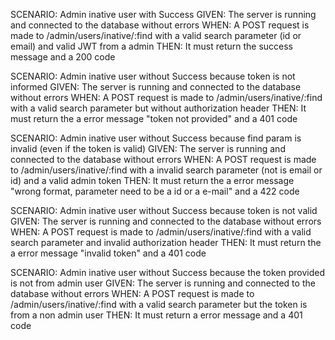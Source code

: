 SCENARIO: Admin inative user with Success
GIVEN: The server is running and connected to the database without errors
WHEN: A POST request is made to /admin/users/inative/:find with a valid search parameter (id or email) and valid JWT from a admin
THEN: It must return the success message and a 200 code

SCENARIO: Admin inative user without Success because token is not informed
GIVEN: The server is running and connected to the database without errors
WHEN: A POST request is made to /admin/users/inative/:find with a valid search parameter but without authorization header
THEN: It must return the a error message "token not provided" and a 401 code

SCENARIO: Admin inative user without Success because find param is invalid (even if the token is valid)
GIVEN: The server is running and connected to the database without errors
WHEN: A POST request is made to /admin/users/inative/:find with a invalid search parameter (not is email or id) and a valid admin token
THEN: It must return the a error message "wrong format, parameter need to be a id or a e-mail" and a 422 code

SCENARIO: Admin inative user without Success because token is not valid
GIVEN: The server is running and connected to the database without errors
WHEN: A POST request is made to /admin/users/inative/:find with a valid search parameter and invalid authorization header
THEN: It must return the a error message "invalid token" and a 401 code

SCENARIO: Admin inative user without Success because the token provided is not from admin user
GIVEN: The server is running and connected to the database without errors
WHEN: A POST request is made to /admin/users/inative/:find with a valid search parameter but the token is from a non admin user
THEN: It must return a error message and a 401 code
